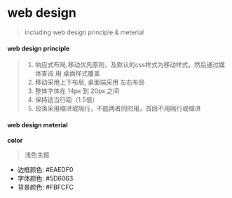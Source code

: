# web design

> including web design principle & meterial



#### web design principle

> 1. 响应式布局,移动优先原则，及默认的css样式为移动样式，然后通过媒体查询 用 桌面样式覆盖
> 2. 移动采用上下布局, 桌面端采用 左右布局
> 3. 整体字体在 14px 到 20px 之间
> 4. 保持适当行距（1.5倍）
> 5. 段落采用缩进或隔行，不能两者同时用，首段不用隔行或缩进



#### web design meterial

**color**

> 浅色主题

* 边框颜色: #EAEDF0
* 字体颜色: #5D6063
* 背景颜色: #FBFCFC


